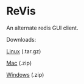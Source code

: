 # ReVis
An alternate redis GUI client.


Downloads:

[Linux](https://github.com/bencase/files/blob/master/revis-linux-x64.tar.gz?raw=true) (.tar.gz)

[Mac](https://github.com/bencase/files/blob/master/revis-darwin-x64.zip?raw=true) (.zip)

[Windows](https://github.com/bencase/files/blob/master/revis-win32-x64.zip?raw=true) (.zip)
